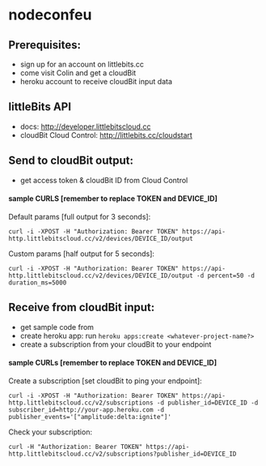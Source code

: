 nodeconfeu
==========

## Prerequisites:
- sign up for an account on littlebits.cc
- come visit Colin and get a cloudBit
- heroku account to receive cloudBit input data


## littleBits API
- docs: http://developer.littlebitscloud.cc
- cloudBit Cloud Control: http://littlebits.cc/cloudstart


## Send to cloudBit output:

- get access token & cloudBit ID from Cloud Control


#### sample CURLS [remember to replace TOKEN and DEVICE_ID]

Default params [full output for 3 seconds]:

```
curl -i -XPOST -H "Authorization: Bearer TOKEN" https://api-http.littlebitscloud.cc/v2/devices/DEVICE_ID/output
````

Custom params [half output for 5 seconds]:

```
curl -i -XPOST -H "Authorization: Bearer TOKEN" https://api-http.littlebitscloud.cc/v2/devices/DEVICE_ID/output -d percent=50 -d duration_ms=5000
```


## Receive from cloudBit input:

- get sample code from 
- create heroku app: run `heroku apps:create <whatever-project-name?>`
- create a subscription from your cloudBit to your endpoint


#### sample CURLs [remember to replace TOKEN and DEVICE_ID]

Create a subscription [set cloudBit to ping your endpoint]:

```
curl -i -XPOST -H "Authorization: Bearer TOKEN" https://api-http.littlebitscloud.cc/v2/subscriptions -d publisher_id=DEVICE_ID -d subscriber_id=http://your-app.heroku.com -d publisher_events='["amplitude:delta:ignite"]'
```

Check your subscription:

```
curl -H "Authorization: Bearer TOKEN" https://api-http.littlebitscloud.cc/v2/subscriptions?publisher_id=DEVICE_ID
```


